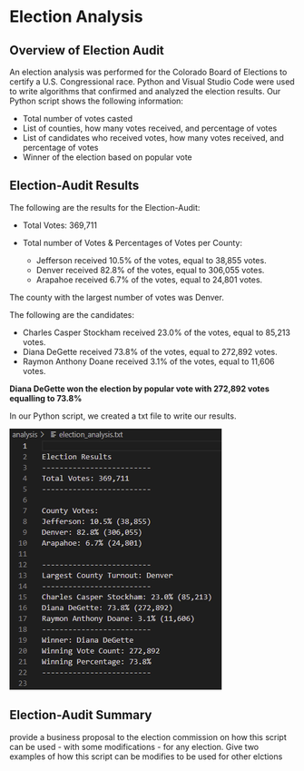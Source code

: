 # Election Analysis 
## Overview of Election Audit
An election analysis was performed for the Colorado Board of Elections to certify a U.S. Congressional race. Python and Visual Studio Code were used to write algorithms that confirmed and analyzed the election results. Our Python script shows the following information:
- Total number of votes casted
- List of counties, how many votes received, and percentage of votes
- List of candidates who received votes, how many votes received, and percentage of votes
- Winner of the election based on popular vote
## Election-Audit Results
The following are the results for the Election-Audit:
- Total Votes: 369,711
- Total number of Votes & Percentages of Votes per County:

  - Jefferson received 10.5% of the votes, equal to 38,855 votes.
  - Denver received 82.8% of the votes, equal to 306,055 votes.
  - Arapahoe received 6.7% of the votes, equal to 24,801 votes.

The county with the largest number of votes was Denver.

The following are the candidates:

  - Charles Casper Stockham received 23.0% of the votes, equal to 85,213 votes.
  - Diana DeGette received 73.8% of the votes, equal to 272,892 votes.
  - Raymon Anthony Doane received 3.1% of the votes, equal to 11,606 votes.

**Diana DeGette won the election by popular vote with 272,892 votes equalling to 73.8%**

In our Python script, we created a txt file to write our results. 

![election_analysistxfile](election_analysistxfile.png)

## Election-Audit Summary
provide a business proposal to the election commission on how this script can be used - with some modifications - for any election. Give two examples of how this script can be modifies to be used for other elctions

